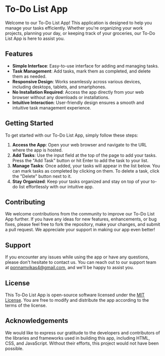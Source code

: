 # To-Do List App

Welcome to our To-Do List App! This application is designed to help you manage your tasks efficiently. Whether you're organizing your work projects, planning your day, or keeping track of your groceries, our To-Do List App is here to assist you.

## Features

- **Simple Interface**: Easy-to-use interface for adding and managing tasks.
- **Task Management**: Add tasks, mark them as completed, and delete them as needed.
- **Responsive Design**: Works seamlessly across various devices, including desktops, tablets, and smartphones.
- **No Installation Required**: Access the app directly from your web browser without any downloads or installations.
- **Intuitive Interaction**: User-friendly design ensures a smooth and intuitive task management experience.

## Getting Started

To get started with our To-Do List App, simply follow these steps:

1. **Access the App**: Open your web browser and navigate to the URL where the app is hosted.
2. **Add Tasks**: Use the input field at the top of the page to add your tasks. Press the "Add Task" button or hit Enter to add the task to your list.
3. **Manage Tasks**: Once added, your tasks will appear in the list below. You can mark tasks as completed by clicking on them. To delete a task, click the "Delete" button next to it.
4. **Stay Organized**: Keep your tasks organized and stay on top of your to-do list effortlessly with our intuitive app.

## Contributing

We welcome contributions from the community to improve our To-Do List App further. If you have any ideas for new features, enhancements, or bug fixes, please feel free to fork the repository, make your changes, and submit a pull request. We appreciate your support in making our app even better!

## Support

If you encounter any issues while using the app or have any questions, please don't hesitate to contact us. You can reach out to our support team at ponnamvikas4@gmail.com, and we'll be happy to assist you.

## License

This To-Do List App is open-source software licensed under the [MIT License](LICENSE.md). You are free to modify and distribute the app according to the terms of the license.

## Acknowledgements

We would like to express our gratitude to the developers and contributors of the libraries and frameworks used in building this app, including HTML, CSS, and JavaScript. Without their efforts, this project would not have been possible.
